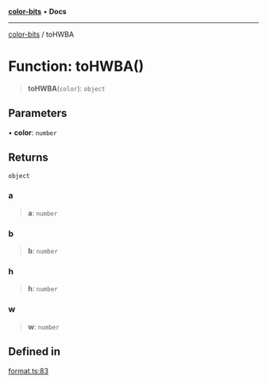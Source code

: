 [**color-bits**](../README.md) • **Docs**

***

[color-bits](../README.md) / toHWBA

# Function: toHWBA()

> **toHWBA**(`color`): `object`

## Parameters

• **color**: `number`

## Returns

`object`

### a

> **a**: `number`

### b

> **b**: `number`

### h

> **h**: `number`

### w

> **w**: `number`

## Defined in

[format.ts:83](https://github.com/romgrk/color-bits/blob/46654221c2bd18a43f39bdeed108b1969f1dad41/src/format.ts#L83)
